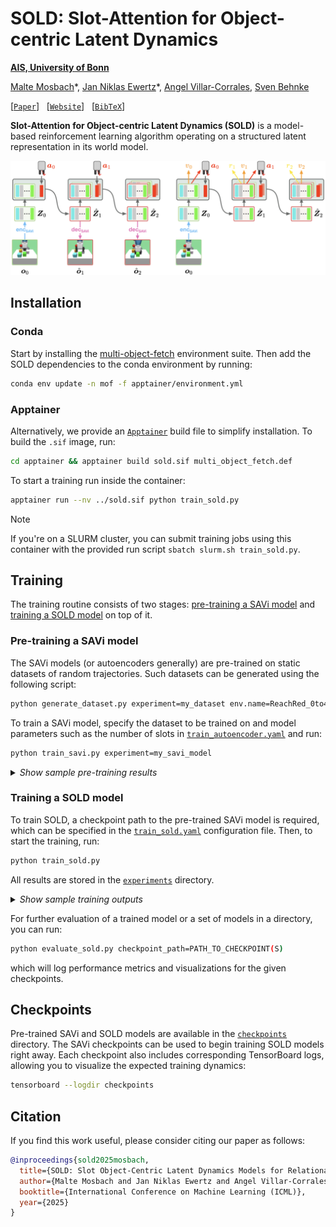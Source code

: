 # SOLD: Slot-Attention for Object-centric Latent Dynamics

**[AIS, University of Bonn](https://www.ais.uni-bonn.de/index.html)**

[Malte Mosbach](https://maltemosbach.github.io/)&ast;, [Jan Niklas Ewertz]()&ast;, [Angel Villar-Corrales](http://angelvillarcorrales.com/templates/home.php), [Sven Behnke](https://www.ais.uni-bonn.de/behnke/)

[[`Paper`](https://arxiv.org/abs/2410.08822)] &nbsp; [[`Website`](https://slot-latent-dynamics.github.io/)] &nbsp; [[`BibTeX`](https://slot-latent-dynamics.github.io/bibtex.txt)]

**Slot-Attention for Object-centric Latent Dynamics (SOLD)** is a model-based reinforcement learning algorithm operating on a structured latent representation in its world model.

![SOLD Overview](assets/sold_overview.png)


[//]: # (<img src="docs/sample_rollout.png" width="100%"><br/>)

## Installation
### Conda
Start by installing the [multi-object-fetch](https://github.com/maltemosbach/multi-object-fetch) environment suite.
Then add the SOLD dependencies to the conda environment by running:
```bash
conda env update -n mof -f apptainer/environment.yml
```

### Apptainer
Alternatively, we provide an [`Apptainer`](apptainer/multi_object_fetch.def) build file to simplify installation.
To build the `.sif` image, run:
```bash
cd apptainer && apptainer build sold.sif multi_object_fetch.def
```
To start a training run inside the container:
```bash
apptainer run --nv ../sold.sif python train_sold.py
```
> [!NOTE] 
>If you're on a SLURM cluster, you can submit training jobs using this container with the provided run script `sbatch slurm.sh train_sold.py`.



## Training
The training routine consists of two stages: [pre-training a SAVi model](#pre-training-a-savi-model) and 
[training a SOLD model](#training-a-sold-model) on top of it.

### Pre-training a SAVi model
The SAVi models (or autoencoders generally) are pre-trained on static datasets of random trajectories. 
Such datasets can be generated using the following script:
```bash
python generate_dataset.py experiment=my_dataset env.name=ReachRed_0to4Distractors_Dense-v1
```

To train a SAVi model, specify the dataset to be trained on and model parameters such as the number of slots in [`train_autoencoder.yaml`](./configs/train_autoencoder.yaml) and run:
```bash
python train_savi.py experiment=my_savi_model
```

<details>
    <summary><i>Show sample pre-training results</i></summary>
    Good SAVi models should learn to split the scene into meaningful objects and keep slots assigned to the same object over time.
    Examples of SAVi models pre-trained for a reaching and picking task are shown below.
    <img src="assets/savi_reach_red.png" width="49%" align="top"> <img src="assets/savi_pick_red.png" width="49%" align="top">
</details>

### Training a SOLD model

To train SOLD, a checkpoint path to the pre-trained SAVi model is required, which can be specified in the [`train_sold.yaml`](./configs/train_sold.yaml) configuration file.
Then, to start the training, run:
```bash
python train_sold.py
```
All results are stored in the [`experiments`](./experiments) directory.


<details>
    <summary><i>Show sample training outputs</i></summary>
    When training a SOLD model, you can check different visualisations to monitor the training progress. 
    The <i>dynamics_prediction</i> plot highlights the differences between the ground truth and the predicted future states, and 
    shows the forward prediction of each slot.
    <p align="center">
      <img src="assets/dynamics_reach_red.png" width="100%">
    </p>
    In addition, visualisations of <i>actor_attention</i> or <i>reward_predictor_attention</i>, as shown below, can be used to 
    understand what the model is paying attention to when predicting the current reward, i.e. which elements of the scene 
    the model considers to be reward-predictive.
    <p align="center">
      <img src="assets/reward_predictor_attention_reach_red.png" width="100%">
    </p>
</details>



For further evaluation of a trained model or a set of models in a directory, you can run:
```bash
python evaluate_sold.py checkpoint_path=PATH_TO_CHECKPOINT(S)
```
which will log performance metrics and visualizations for the given checkpoints.

## Checkpoints
Pre-trained SAVi and SOLD models are available in the [`checkpoints`](./checkpoints) directory.
The SAVi checkpoints can be used to begin training SOLD models right away.
Each checkpoint also includes corresponding TensorBoard logs, allowing you to visualize the expected training dynamics:
```bash
tensorboard --logdir checkpoints
```


## Citation
If you find this work useful, please consider citing our paper as follows:
```bibtex
@inproceedings{sold2025mosbach,
  title={SOLD: Slot Object-Centric Latent Dynamics Models for Relational Manipulation Learning from Pixels},
  author={Malte Mosbach and Jan Niklas Ewertz and Angel Villar-Corrales and Sven Behnke},
  booktitle={International Conference on Machine Learning (ICML)},
  year={2025}
}
```
